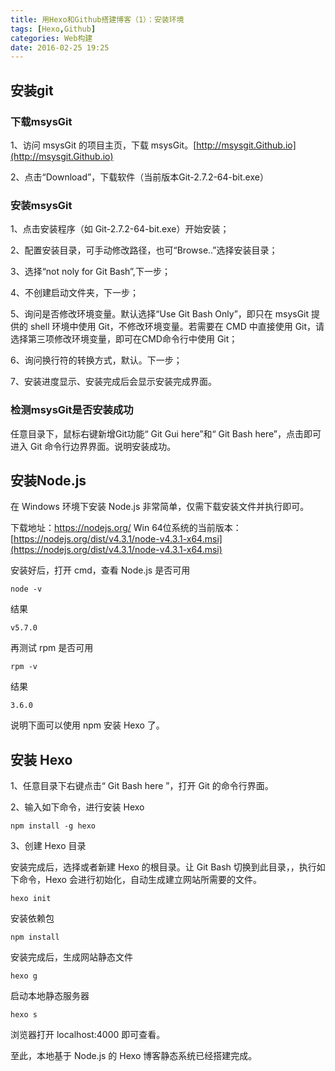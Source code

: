 ```yaml
---
title: 用Hexo和Github搭建博客（1）：安装环境
tags: [Hexo,Github]
categories: Web构建
date: 2016-02-25 19:25
---
```


## 安装git
### 下载msysGit
1、访问 msysGit 的项目主页，下载 msysGit。[http://msysgit.Github.io](http://msysgit.Github.io)

2、点击“Download”，下载软件（当前版本Git-2.7.2-64-bit.exe）
### 安装msysGit

1、点击安装程序（如 Git-2.7.2-64-bit.exe）开始安装；

2、配置安装目录，可手动修改路径，也可“Browse..”选择安装目录；

3、选择“not noly for Git Bash”,下一步；


4、不创建启动文件夹，下一步；

5、询问是否修改环境变量。默认选择“Use Git Bash Only”，即只在 msysGit 提供的 shell 环境中使用 Git，不修改环境变量。若需要在 CMD 中直接使用 Git，请选择第三项修改环境变量，即可在CMD命令行中使用 Git；

6、询问换行符的转换方式，默认。下一步；

7、安装进度显示、安装完成后会显示安装完成界面。

### 检测msysGit是否安装成功
任意目录下，鼠标右键新增Git功能“ Git Gui here”和“ Git Bash here”，点击即可进入 Git 命令行边界界面。说明安装成功。
## 安装Node.js

在 Windows 环境下安装 Node.js 非常简单，仅需下载安装文件并执行即可。 

下载地址：https://nodejs.org/
Win 64位系统的当前版本： 
[https://nodejs.org/dist/v4.3.1/node-v4.3.1-x64.msi](https://nodejs.org/dist/v4.3.1/node-v4.3.1-x64.msi)

安装好后，打开 cmd，查看 Node.js 是否可用

`node -v`

结果

`v5.7.0`

再测试 rpm 是否可用

`rpm -v`

结果

`3.6.0`

说明下面可以使用 npm 安装 Hexo 了。

## 安装 Hexo

1、任意目录下右键点击“ Git Bash here ”，打开 Git 的命令行界面。

2、输入如下命令，进行安装 Hexo

`npm install -g hexo`

3、创建 Hexo 目录

安装完成后，选择或者新建 Hexo 的根目录。让 Git Bash 切换到此目录，，执行如下命令，Hexo 会进行初始化，自动生成建立网站所需要的文件。

`hexo init`

安装依赖包

`npm install`

安装完成后，生成网站静态文件

`hexo g`

启动本地静态服务器

`hexo s`

浏览器打开 localhost:4000 即可查看。

至此，本地基于 Node.js 的 Hexo 博客静态系统已经搭建完成。


